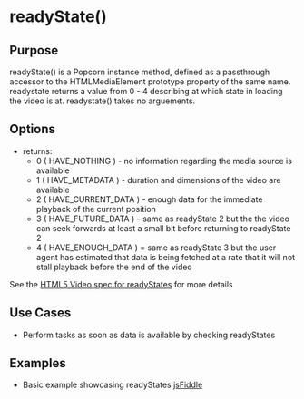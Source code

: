# readyState() #

## Purpose ##

readyState() is a Popcorn instance method, defined as a passthrough accessor to the HTMLMediaElement prototype property of the same name. readystate returns a value from 0 - 4 describing at which state in loading the video is at. readystate() takes no arguements.

## Options ##

* returns:
  * 0 ( HAVE_NOTHING ) - no information regarding the media source is available
  * 1 ( HAVE_METADATA ) - duration and dimensions of the video are available
  * 2 ( HAVE_CURRENT_DATA ) - enough data for the immediate playback of the current position
  * 3 ( HAVE_FUTURE_DATA ) - same as readyState 2 but the the video can seek forwards at least a small bit before returning to readyState 2
  * 4 ( HAVE_ENOUGH_DATA ) = same as readyState 3 but the user agent has estimated that data is being fetched at a rate that it will not stall playback before the end of the video

See the [HTML5 Video spec for readyStates](http://www.w3.org/TR/html5/video.html#dom-media-have_nothing) for more details

## Use Cases ##

* Perform tasks as soon as data is available by checking readyStates

## Examples ##

* Basic example showcasing readyStates [jsFiddle](http://jsfiddle.net/popcornjs/Qj8xX/)
